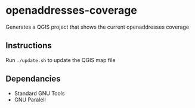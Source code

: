 # openaddresses-coverage

Generates a QGIS project that shows the current openaddresses coverage

## Instructions

Run `./update.sh` to update the QGIS map file

## Dependancies

- Standard GNU Tools
- GNU Paralell
